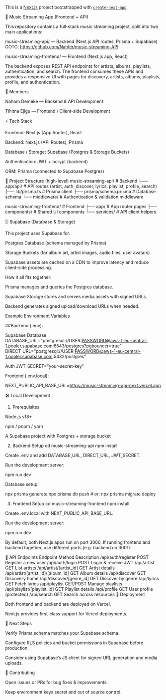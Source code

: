 This is a [Next.js](https://nextjs.org) project bootstrapped with [`create-next-app`](https://nextjs.org/docs/app/api-reference/cli/create-next-app).

🎵 Music Streaming App (Frontend + API)

This repository contains a full-stack music streaming project, split into two main applications:

music-streaming-api/ — Backend (Next.js API routes, Prisma + Supabase)
GOTO: https://github.com/Nahfer/music-streaming-API

music-streaming-frontend/ — Frontend (Next.js app, React)

The backend exposes REST API endpoints for artists, albums, playlists, authentication, and search.
The frontend consumes these APIs and provides a responsive UI with pages for discovery, artists, albums, playlists, profile, and authentication.

👥 Members

Nahom Demeke — Backend & API Development

Tihitna Ejigu — Frontend / Client-side Development

⚡ Tech Stack

Frontend: Next.js (App Router), React

Backend: Next.js (API Routes), Prisma

Database / Storage: Supabase (Postgres & Storage Buckets)

Authentication: JWT + bcrypt (backend)

ORM: Prisma (connected to Supabase Postgres)

📂 Project Structure (high-level)
music-streaming-api/         # Backend
 ├── app/api/                # API routes (artist, auth, discover, lyrics, playlist, profile, search)
 ├── lib/prisma.ts           # Prisma client
 ├── prisma/schema.prisma    # Database schema
 └── middleware/             # Authentication & validation middleware

music-streaming-frontend/    # Frontend
 ├── app/                    # App router pages
 ├── components/             # Shared UI components
 └── services/               # API client helpers

🗄️ Supabase (Database & Storage)

This project uses Supabase for:

Postgres Database (schema managed by Prisma)

Storage Buckets (for album art, artist images, audio files, user avatars)

Supabase assets are cached on a CDN to improve latency and reduce client-side processing.

How it all fits together:

Prisma manages and queries the Postgres database.

Supabase Storage stores and serves media assets with signed URLs.

Backend generates signed upload/download URLs when needed.

Example Environment Variables

##Backend (.env):

 Supabase Database
DATABASE_URL="postgresql://USER:PASSWORD@aws-1-eu-central-1.pooler.supabase.com:6543/postgres?pgbouncer=true"
DIRECT_URL="postgresql://USER:PASSWORD@aws-1-eu-central-1.pooler.supabase.com:5432/postgres"

 Auth
JWT_SECRET="your-secret-key"


Frontend (.env.local):

NEXT_PUBLIC_API_BASE_URL=https://music-streaming-api-next.vercel.app

🛠️ Local Development
1. Prerequisites

Node.js v18+

npm / pnpm / yarn

A Supabase project with Postgres + storage bucket

2. Backend Setup
cd music-streaming-api
npm install


Create .env and add DATABASE_URL, DIRECT_URL, JWT_SECRET.

Run the development server:

npm run dev


Database setup:

npx prisma generate
npx prisma db push        # or: npx prisma migrate deploy

3. Frontend Setup
cd music-streaming-frontend
npm install


Create .env.local with NEXT_PUBLIC_API_BASE_URL.

Run the development server:

npm run dev


By default, both Next.js apps run on port 3000.
If running frontend and backend together, use different ports (e.g. backend on 3001).

📌 API Endpoints
Endpoint	Method	Description
/api/auth/register	POST	Register a new user
/api/auth/login	POST	Login & receive JWT
/api/artist	GET	List artists
/api/artist/[artist_id]	GET	Artist details
/api/artist/[artist_id]/[album_id]	GET	Album details
/api/discover	GET	Discovery home
/api/discover/[genre_id]	GET	Discover by genre
/api/lyrics	GET	Fetch lyrics
/api/playlist	GET/POST	Manage playlists
/api/playlist/[playlist_id]	GET	Playlist details
/api/profile	GET	User profile (protected)
/api/search	GET	Search across resources
🚀 Deployment

Both frontend and backend are deployed on Vercel.

Next.js provides first-class support for Vercel deployments.

🔮 Next Steps

Verify Prisma schema matches your Supabase schema.

Configure RLS policies and bucket permissions in Supabase before production.

Consider using Supabase’s JS client for signed URL generation and media uploads.

🤝 Contributing

Open issues or PRs for bug fixes & improvements.

Keep environment keys secret and out of source control.
